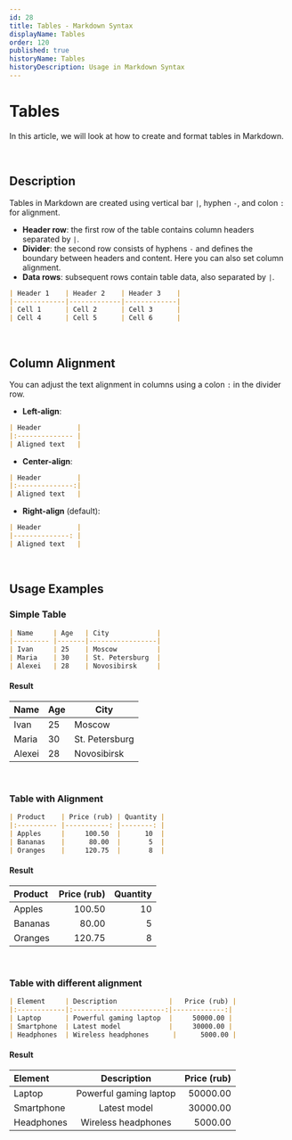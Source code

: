 ```yaml
---
id: 28
title: Tables - Markdown Syntax
displayName: Tables
order: 120
published: true
historyName: Tables
historyDescription: Usage in Markdown Syntax
---
```


# Tables
In this article, we will look at how to create and format tables in Markdown.

<br/>

## Description
Tables in Markdown are created using vertical bar `|`, hyphen `-`, and colon `:` for alignment.
- **Header row**: the first row of the table contains column headers separated by `|`.
- **Divider**: the second row consists of hyphens `-` and defines the boundary between headers and content. Here you can also set column alignment.
- **Data rows**: subsequent rows contain table data, also separated by `|`.

```markdown
| Header 1    | Header 2    | Header 3    |
|-------------|-------------|-------------|
| Cell 1      | Cell 2      | Cell 3      |
| Cell 4      | Cell 5      | Cell 6      |
```

<br/>

## Column Alignment

You can adjust the text alignment in columns using a colon `:` in the divider row.

- **Left-align**:
```markdown
| Header         |
|:-------------- |
| Aligned text   |
```

- **Center-align**:
```markdown
| Header         |
|:--------------:|
| Aligned text   |
```

- **Right-align** (default):
```markdown
| Header         |
|--------------: |
| Aligned text   |
```
<br/>

## Usage Examples

### Simple Table

```markdown
| Name     | Age   | City            |
|--------- |-------|-----------------|
| Ivan     | 25    | Moscow          |
| Maria    | 30    | St. Petersburg  |
| Alexei   | 28    | Novosibirsk     |
```
#### Result

| Name     | Age   | City            |
|--------- |-------|-----------------|
| Ivan     | 25    | Moscow          |
| Maria    | 30    | St. Petersburg  |
| Alexei   | 28    | Novosibirsk     |

<br/>

### Table with Alignment

```markdown
| Product    | Price (rub) | Quantity |
|:---------- |-----------: |--------: |
| Apples     |     100.50  |      10  |
| Bananas    |      80.00  |       5  |
| Oranges    |     120.75  |       8  |
```

#### Result

| Product     | Price (rub) | Quantity |
|:------------|------------:|---------:|
| Apples      |      100.50 |       10 |
| Bananas     |       80.00 |        5 |
| Oranges     |      120.75 |        8 |

<br/>

### Table with different alignment

```markdown
| Element     | Description             |   Price (rub) |
|:------------|:-----------------------:|-------------:|
| Laptop      | Powerful gaming laptop  |     50000.00 |
| Smartphone  | Latest model            |     30000.00 |
| Headphones  | Wireless headphones      |      5000.00 |
```
#### Result

| Element     |         Description       |   Price (rub) |
|:------------|:-----------------------:|-------------:|
| Laptop      |  Powerful gaming laptop  |     50000.00 |
| Smartphone  |     Latest model         |     30000.00 |
| Headphones  |  Wireless headphones      |      5000.00 |
